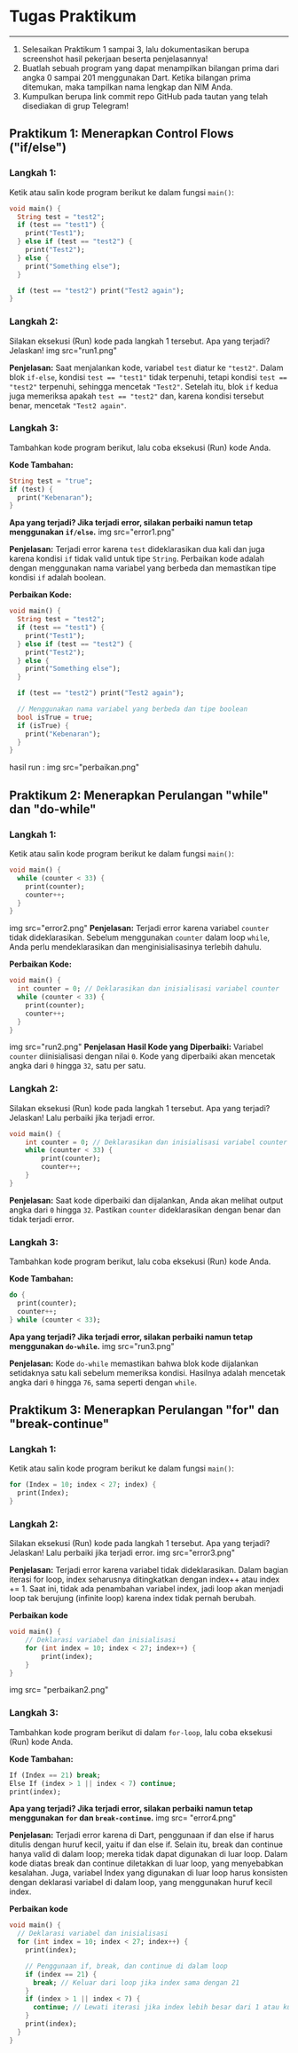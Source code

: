# Tugas Praktikum
---

1. Selesaikan Praktikum 1 sampai 3, lalu dokumentasikan berupa screenshot hasil pekerjaan beserta penjelasannya!
2. Buatlah sebuah program yang dapat menampilkan bilangan prima dari angka 0 sampai 201 menggunakan Dart. Ketika bilangan prima ditemukan, maka tampilkan nama lengkap dan NIM Anda.
3. Kumpulkan berupa link commit repo GitHub pada tautan yang telah disediakan di grup Telegram!

## Praktikum 1: Menerapkan Control Flows ("if/else")

### Langkah 1:
Ketik atau salin kode program berikut ke dalam fungsi `main()`:

```dart
void main() {
  String test = "test2";
  if (test == "test1") {
    print("Test1");
  } else if (test == "test2") {
    print("Test2");
  } else {
    print("Something else");
  }

  if (test == "test2") print("Test2 again");
}
```

### Langkah 2:
Silakan eksekusi (Run) kode pada langkah 1 tersebut. Apa yang terjadi? Jelaskan!
img src="run1.png"

**Penjelasan:**
Saat menjalankan kode, variabel `test` diatur ke `"test2"`. Dalam blok `if-else`, kondisi `test == "test1"` tidak terpenuhi, tetapi kondisi `test == "test2"` terpenuhi, sehingga mencetak `"Test2"`. Setelah itu, blok `if` kedua juga memeriksa apakah `test == "test2"` dan, karena kondisi tersebut benar, mencetak `"Test2 again"`.

### Langkah 3:
Tambahkan kode program berikut, lalu coba eksekusi (Run) kode Anda.

**Kode Tambahan:**
```dart
String test = "true";
if (test) {
  print("Kebenaran");
}
```

**Apa yang terjadi? Jika terjadi error, silakan perbaiki namun tetap menggunakan `if/else`.**
img src="error1.png"

**Penjelasan:**
Terjadi error karena `test` dideklarasikan dua kali dan juga karena kondisi `if` tidak valid untuk tipe `String`. Perbaikan kode adalah dengan menggunakan nama variabel yang berbeda dan memastikan tipe kondisi `if` adalah boolean.

**Perbaikan Kode:**
```dart
void main() {
  String test = "test2";
  if (test == "test1") {
    print("Test1");
  } else if (test == "test2") {
    print("Test2");
  } else {
    print("Something else");
  }

  if (test == "test2") print("Test2 again");

  // Menggunakan nama variabel yang berbeda dan tipe boolean
  bool isTrue = true;
  if (isTrue) {
    print("Kebenaran");
  }
}
```
hasil run :
img src="perbaikan.png"

## Praktikum 2: Menerapkan Perulangan "while" dan "do-while"

### Langkah 1:
Ketik atau salin kode program berikut ke dalam fungsi `main()`:

```dart
void main() {
  while (counter < 33) {
    print(counter);
    counter++;
  }
}
```
img src="error2.png"
**Penjelasan:**
Terjadi error karena variabel `counter` tidak dideklarasikan. Sebelum menggunakan `counter` dalam loop `while`, Anda perlu mendeklarasikan dan menginisialisasinya terlebih dahulu.

**Perbaikan Kode:**
```dart
void main() {
  int counter = 0; // Deklarasikan dan inisialisasi variabel counter
  while (counter < 33) {
    print(counter);
    counter++;
  }
}
```
img src="run2.png"
**Penjelasan Hasil Kode yang Diperbaiki:**
Variabel `counter` diinisialisasi dengan nilai `0`. Kode yang diperbaiki akan mencetak angka dari `0` hingga `32`, satu per satu.

### Langkah 2:
Silakan eksekusi (Run) kode pada langkah 1 tersebut. Apa yang terjadi? Jelaskan! Lalu perbaiki jika terjadi error.
```dart
void main() {
    int counter = 0; // Deklarasikan dan inisialisasi variabel counter
    while (counter < 33) {
        print(counter);
        counter++;
    }
}
```
**Penjelasan:**
Saat kode diperbaiki dan dijalankan, Anda akan melihat output angka dari `0` hingga `32`. Pastikan `counter` dideklarasikan dengan benar dan tidak terjadi error.

### Langkah 3:
Tambahkan kode program berikut, lalu coba eksekusi (Run) kode Anda.

**Kode Tambahan:**
```dart
do {
  print(counter);
  counter++;
} while (counter < 33);
```

**Apa yang terjadi? Jika terjadi error, silakan perbaiki namun tetap menggunakan `do-while`.**
img src="run3.png"

**Penjelasan:**
Kode `do-while` memastikan bahwa blok kode dijalankan setidaknya satu kali sebelum memeriksa kondisi. Hasilnya adalah mencetak angka dari `0` hingga `76`, sama seperti dengan `while`.

## Praktikum 3: Menerapkan Perulangan "for" dan "break-continue"

### Langkah 1:
Ketik atau salin kode program berikut ke dalam fungsi `main()`:

```dart
for (Index = 10; index < 27; index) {
  print(Index);
}
```

### Langkah 2:
Silakan eksekusi (Run) kode pada langkah 1 tersebut. Apa yang terjadi? Jelaskan! Lalu perbaiki jika terjadi error.
img src="error3.png"

**Penjelasan:**
Terjadi error karena variabel tidak dideklarasikan. Dalam bagian iterasi for loop, index seharusnya ditingkatkan dengan index++ atau index += 1. Saat ini, tidak ada penambahan variabel index, jadi loop akan menjadi loop tak berujung (infinite loop) karena index tidak pernah berubah.

**Perbaikan kode**
```dart
void main() {
    // Deklarasi variabel dan inisialisasi
    for (int index = 10; index < 27; index++) {
        print(index);
    }
}
```

img src= "perbaikan2.png"

### Langkah 3:
Tambahkan kode program berikut di dalam `for-loop`, lalu coba eksekusi (Run) kode Anda.

**Kode Tambahan:**
```dart
If (Index == 21) break;
Else If (index > 1 || index < 7) continue;
print(index);
```

**Apa yang terjadi? Jika terjadi error, silakan perbaiki namun tetap menggunakan `for` dan `break-continue`.**
img src= "error4.png"

**Penjelasan:**
Terjadi error karena di Dart, penggunaan if dan else if harus ditulis dengan huruf kecil, yaitu if dan else if. Selain itu, break dan continue hanya valid di dalam loop; mereka tidak dapat digunakan di luar loop. Dalam kode diatas break dan continue diletakkan di luar loop, yang menyebabkan kesalahan. Juga, variabel Index yang digunakan di luar loop harus konsisten dengan deklarasi variabel di dalam loop, yang menggunakan huruf kecil index.

**Perbaikan kode**
```dart
void main() {
  // Deklarasi variabel dan inisialisasi
  for (int index = 10; index < 27; index++) {
    print(index);

    // Penggunaan if, break, dan continue di dalam loop
    if (index == 21) {
      break; // Keluar dari loop jika index sama dengan 21
    }
    if (index > 1 || index < 7) {
      continue; // Lewati iterasi jika index lebih besar dari 1 atau kurang dari 7
    }
    print(index);
  }
}
```